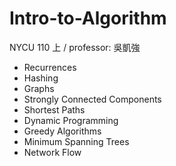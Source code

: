 # Intro-to-Algorithm
NYCU 110 上 / professor: 吳凱強

- Recurrences
- Hashing
- Graphs
- Strongly Connected Components 
- Shortest Paths 
- Dynamic Programming  
- Greedy Algorithms 
- Minimum Spanning Trees 
- Network Flow 
